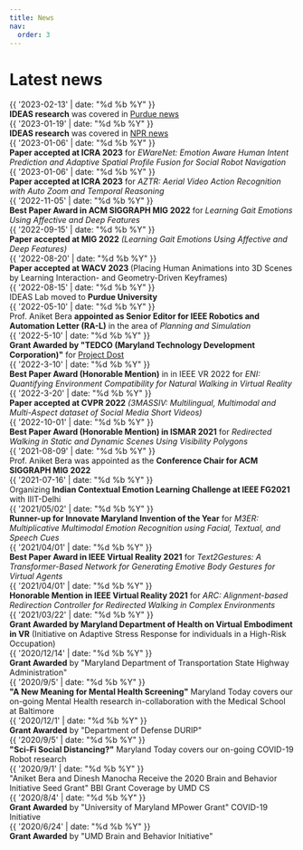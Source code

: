 ```yaml
---
title: News
nav:
  order: 3
---
```


# <i class="fas fa-bullhorn"></i>Latest news

<!-- {%  include list.html 
    component="news-item"
    show-years="false"
    data="news"
%} -->
<div class="news-item">
    <div class="date">{{ '2023-02-13' | date: "%d %b %Y" }}</div>
    <div class="content">
      <b>IDEAS research</b>  was covered in <a href="https://www.purdue.edu/newsroom/releases/2023/Q1/youve-got-to-have-heart-computer-scientist-works-to-help-ai-comprehend-human-emotions.html">Purdue news</a>
    </div>
</div>


<div class="news-item">
    <div class="date">{{ '2023-01-19' | date: "%d %b %Y" }}</div>
    <div class="content">
      <b>IDEAS research</b>  was covered in <a href="https://www.npr.org/sections/health-shots/2023/01/19/1147081115/therapy-by-chatbot-the-promise-and-challenges-in-using-ai-for-mental-health">NPR news</a>
    </div>
</div>

<div class="news-item">
    <div class="date">{{ '2023-01-06' | date: "%d %b %Y" }}</div>
    <div class="content">
      <b>Paper accepted at ICRA 2023</b> for
       <i>EWareNet: Emotion Aware Human Intent Prediction and Adaptive Spatial Profile Fusion for Social Robot Navigation</i>
    </div>
</div>

<div class="news-item">
    <div class="date">{{ '2023-01-06' | date: "%d %b %Y" }}</div>
    <div class="content">
      <b>Paper accepted at ICRA 2023</b> for
       <i>AZTR: Aerial Video Action Recognition with Auto Zoom and Temporal Reasoning</i>
    </div>
</div>

<div class="news-item">
    <div class="date">{{ '2022-11-05' | date: "%d %b %Y" }}</div>
    <div class="content">
      <b>Best Paper Award in ACM SIGGRAPH MIG 2022</b> for
       <i>Learning Gait Emotions Using Affective and Deep Features</i>
    </div>
</div>

<div class="news-item">
    <div class="date">{{ '2022-09-15' | date: "%d %b %Y" }}</div>
    <div class="content">
      <b>Paper accepted at MIG 2022</b>
       <i>(Learning Gait Emotions Using Affective and Deep Features)</i>
    </div>
</div>

<div class="news-item">
    <div class="date">{{ '2022-08-20' | date: "%d %b %Y" }}</div>
    <div class="content">
      <b>Paper accepted at WACV 2023 </b> (Placing Human Animations into 3D Scenes by Learning Interaction- and Geometry-Driven Keyframes)
    </div>
</div>

<div class="news-item">
    <div class="date">{{ '2022-08-15' | date: "%d %b %Y" }}</div>
    <div class="content">
      IDEAS Lab moved to <b>Purdue University</b>
    </div>
</div>

<div class="news-item">
    <div class="date">{{ '2022-05-10' | date: "%d %b %Y" }}</div>
    <div class="content">
      Prof. Aniket Bera <b>appointed as Senior Editor for IEEE Robotics and Automation Letter (RA-L)</b> in the area of <i>Planning and Simulation</i>
    </div>
</div>

<div class="news-item">
    <div class="date">{{ '2022-5-10' | date: "%d %b %Y" }}</div>
    <div class="content">
      <b>Grant Awarded by "TEDCO (Maryland Technology Development Corporation)"</b> for <a href="https://dost.cs.umd.edu/">Project Dost</a>
    </div>
</div>

<div class="news-item">
    <div class="date">{{ '2022-3-10' | date: "%d %b %Y" }}</div>
    <div class="content">
      <b>Best Paper Award (Honorable Mention)</b> in in IEEE VR 2022 for <i>ENI: Quantifying Environment Compatibility for Natural Walking in Virtual Reality</i>
    </div>
</div>

<div class="news-item">
    <div class="date">{{ '2022-3-20' | date: "%d %b %Y" }}</div>
    <div class="content">
      <b>Paper accepted at CVPR 2022</b> <i>(3MASSIV: Multilingual, Multimodal and Multi-Aspect dataset of Social Media Short Videos)</i>
    </div>
</div>

<div class="news-item">
    <div class="date">{{ '2022-10-01' | date: "%d %b %Y" }}</div>
    <div class="content">
      <b>Best Paper Award (Honorable Mention) in ISMAR 2021</b> for <i>Redirected Walking in Static and Dynamic Scenes Using Visibility Polygons</i>
    </div>
</div>

<div class="news-item">
    <div class="date">{{ '2021-08-09' | date: "%d %b %Y" }}</div>
    <div class="content">
      Prof. Aniket Bera was appointed as the <b>Conference Chair for ACM SIGGRAPH MIG 2022</b>
    </div>
</div>

<div class="news-item">
    <div class="date">{{ '2021-07-16' | date: "%d %b %Y" }}</div>
    <div class="content">
      Organizing <b>Indian Contextual Emotion Learning Challenge at IEEE FG2021</b> with IIIT-Delhi
    </div>
</div>

<div class="news-item">
    <div class="date">{{ '2021/05/02' | date: "%d %b %Y" }}</div>
    <div class="content">
      <b>Runner-up for Innovate Maryland Invention of the Year</b> for <i>M3ER: Multiplicative Multimodal Emotion Recognition using Facial, Textual, and Speech Cues</i>
    </div>
</div>

<div class="news-item">
    <div class="date">{{ '2021/04/01' | date: "%d %b %Y" }}</div>
    <div class="content">
      <b>Best Paper Award in IEEE Virtual Reality 2021</b> for <i>Text2Gestures: A Transformer-Based Network for Generating Emotive Body Gestures for Virtual Agents</i>
    </div>
</div>

<div class="news-item">
    <div class="date">{{ '2021/04/01' | date: "%d %b %Y" }}</div>
    <div class="content">
      <b>Honorable Mention in IEEE Virtual Reality 2021</b> for <i>ARC: Alignment-based Redirection Controller for Redirected Walking in Complex Environments</i>
    </div>
</div>

<div class="news-item">
    <div class="date">{{ '2021/03/22' | date: "%d %b %Y" }}</div>
    <div class="content">
      <b>Grant Awarded by Maryland Department of Health on Virtual Embodiment in VR</b> (Initiative on Adaptive Stress Response for individuals in a High-Risk Occupation)
    </div>
</div>

<div class="news-item">
    <div class="date">{{ '2020/12/14' | date: "%d %b %Y" }}</div>
    <div class="content">
      <b>Grant Awarded</b> by "Maryland Department of Transportation State Highway Administration"
    </div>
</div>

<div class="news-item">
    <div class="date">{{ '2020/9/5' | date: "%d %b %Y" }}</div>
    <div class="content">
      <b>"A New Meaning for Mental Health Screening"</b> Maryland Today covers our on-going Mental Health research in-collaboration with the Medical School at Baltimore
    </div>
</div>

<div class="news-item">
    <div class="date">{{ '2020/12/1' | date: "%d %b %Y" }}</div>
    <div class="content">
      <b>Grant Awarded</b> by "Department of Defense DURIP"
    </div>
</div>

<div class="news-item">
    <div class="date">{{ '2020/9/5' | date: "%d %b %Y" }}</div>
    <div class="content">
      <b>"Sci-Fi Social Distancing?"</b> Maryland Today covers our on-going COVID-19 Robot research
    </div>
</div>

<div class="news-item">
    <div class="date">{{ '2020/9/1' | date: "%d %b %Y" }}</div>
    <div class="content">
      "Aniket Bera and Dinesh Manocha Receive the 2020 Brain and Behavior Initiative Seed Grant" BBI Grant Coverage by UMD CS
    </div>
</div>

<div class="news-item">
    <div class="date">{{ '2020/8/4' | date: "%d %b %Y" }}</div>
    <div class="content">
      <b>Grant Awarded</b> by "University of Maryland MPower Grant" COVID-19 Initiative
    </div>
</div>

<div class="news-item">
    <div class="date">{{ '2020/6/24' | date: "%d %b %Y" }}</div>
    <div class="content">
      <b>Grant Awarded</b> by "UMD Brain and Behavior Initiative"
    </div>
</div>

